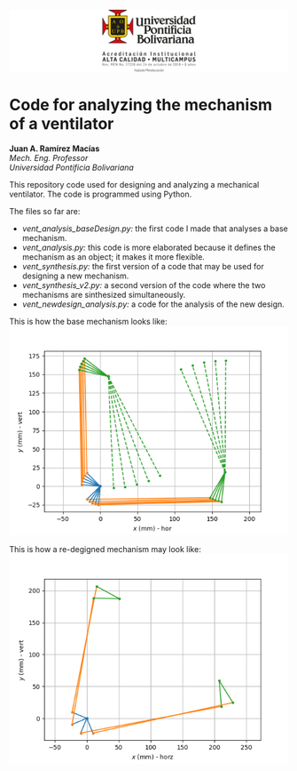 ![Logo UPB](./img/logoUPB.png)

# Code for analyzing the mechanism of a ventilator
**Juan A. Ramírez Macías**  
*Mech. Eng. Professor*  
*Universidad Pontificia Bolivariana*

This repository code used for designing and analyzing a mechanical ventilator. The code is programmed using Python.

The files so far are:
- *vent_analysis_baseDesign.py:* the first code I made that analyses a base mechanism.
- *vent_analysis.py:* this code is more elaborated because it defines the mechanism as an object; it makes it more flexible.
- *vent_synthesis.py:* the first version of a code that may be used for designing a new mechanism.
- *vent_synthesis_v2.py:* a second version of the code where the two mechanisms are sinthesized simultaneously.
- *vent_newdesign_analysis.py:* a code for the analysis of the new design.

This is how the base mechanism looks like:
![Position analysis](./img/posi_analysis.png)

This is how a re-degigned mechanism may look like:
![Position analysis](./img/posi_analysis_new.png)